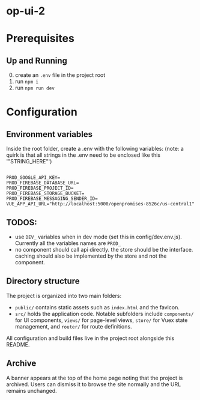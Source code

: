 # op-ui-2

# Prerequisites

## Up and Running
0. create an `.env` file in the project root
1. run `npm i`
2. run `npm run dev`


# Configuration

## Environment variables

Inside the root folder, create a .env with the following variables:
(note: a quirk is that all strings in the .env need to be enclosed like this '"STRING_HERE"')

```

PROD_GOOGLE_API_KEY=
PROD_FIREBASE_DATABASE_URL=
PROD_FIREBASE_PROJECT_ID=
PROD_FIREBASE_STORAGE_BUCKET=
PROD_FIREBASE_MESSAGING_SENDER_ID=
VUE_APP_API_URL="http://localhost:5000/openpromises-8526c/us-central1"

```

## TODOS:

- use `DEV_` variables when in dev mode (set this in config/dev.env.js). Currently all the variables names are `PROD_`
- no component should call api directly. the store should be the interface. caching should also be implemented by the store and not the component.

## Directory structure

The project is organized into two main folders:

- `public/` contains static assets such as `index.html` and the favicon.
- `src/` holds the application code. Notable subfolders include `components/` for UI components, `views/` for page-level views, `store/` for Vuex state management, and `router/` for route definitions.

All configuration and build files live in the project root alongside this README.

## Archive

A banner appears at the top of the home page noting that the project is archived. Users can dismiss it to browse the site normally and the URL remains unchanged.

